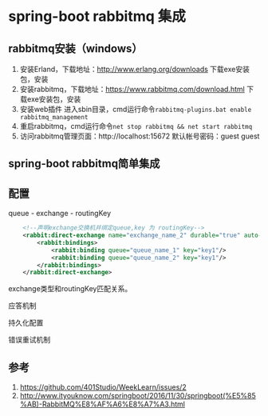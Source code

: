 # spring-boot rabbitmq 集成
## rabbitmq安装（windows）
1. 安装Erland，下载地址：http://www.erlang.org/downloads
下载exe安装包，安装
2. 安装rabbitmq，下载地址：https://www.rabbitmq.com/download.html
下载exe安装包，安装
3. 安装web插件
进入sbin目录，cmd运行命令`rabbitmq-plugins.bat enable rabbitmq_management`
4. 重启rabbitmq，cmd运行命令`net stop rabbitmq && net start rabbitmq`
5. 访问rabbitmq管理页面：http://localhost:15672
默认帐号密码：guest guest
## spring-boot rabbitmq简单集成

## 配置
queue - exchange - routingKey
```xml
    <!--声明exchange交换机并绑定queue,key 为 routingKey-->
    <rabbit:direct-exchange name="exchange_name_2" durable="true" auto-delete="false" id="exchange_name_2">
        <rabbit:bindings>
            <rabbit:binding queue="queue_name_1" key="key1"/>
            <rabbit:binding queue="queue_name_2" key="key1"/>
        </rabbit:bindings>
    </rabbit:direct-exchange>
```
exchange类型和routingKey匹配关系。

应答机制

持久化配置

错误重试机制

## 参考
1. https://github.com/401Studio/WeekLearn/issues/2
2. http://www.ityouknow.com/springboot/2016/11/30/springboot(%E5%85%AB)-RabbitMQ%E8%AF%A6%E8%A7%A3.html